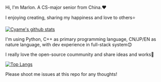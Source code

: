 Hi, I'm Marlon. A CS-major senior from China.❤

I enjoying creating, sharing my happiness and love to others⭐

[![Cyame's github stats](https://github-readme-stats.vercel.app/api?username=Cyame&show_icons=true&counting_private=true&theme=buefy&include_all_commits=true)](https://cyame.github.io/)

I'm using Python, C++ as primary programming language, CN/JP/EN as nature language, with dev experience in full-stack system😊

I really love the open-source coummunity and share ideas and works🤩

[![Top Langs](https://github-readme-stats.vercel.app/api/top-langs/?username=Cyame)](https://github.com/anuraghazra/github-readme-stats)

Please shoot me issues at this repo for any thoughts!
